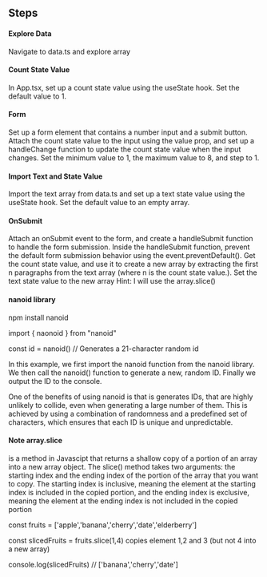 ## Steps

#### Explore Data

Navigate to data.ts and explore array

#### Count State Value

In App.tsx, set up a count state value using
the useState hook. Set the default value to 1.

#### Form

Set up a form element that contains a number
input and a submit button. Attach the count
state value to the input using the value prop,
and set up a handleChange function to update
the count state value when the input changes.
Set the minimum value to 1, the maximum value
to 8, and step to 1.

#### Import Text and State Value

Import the text array from data.ts and set up a text state
value using the useState hook. Set the default value to an empty array.

#### OnSubmit

Attach an onSubmit event to the form, and create a
handleSubmit function to handle the form submission.
Inside the handleSubmit function, prevent the default form submission
behavior using the event.preventDefault(). Get the count state value,
and use it to create a new array by extracting the first n paragraphs from the text
array (where n is the count state value.). Set the text state value to the new array
Hint: I will use the array.slice()

#### nanoid library

npm install nanoid

import { naonoid } from "nanoid"

const id = nanoid() // Generates a 21-character random id

In this example, we first import the nanoid function from the nanoid library.
We then call the nanoid() function to generate a new, random ID. Finally we output the ID to the console.

One of the benefits of using nanoid is that is generates IDs, that are highly
unlikely to collide, even when generating a large number of them. This is achieved by using a combination
of randomness and a predefined set of characters, which ensures that each ID is unique and unpredictable.

#### Note array.slice

is a method in Javascipt that returns a shallow copy of a portion of an array into a
new array object. The slice() method takes two arguments: the starting index and the ending index
of the portion of the array that you want to copy. The starting index is inclusive, meaning the element
at the starting index is included in the copied portion, and the ending index is exclusive, meaning the element
at the ending index is not included in the copied portion

const fruits = ['apple','banana','cherry','date','elderberry']

const slicedFruits = fruits.slice(1,4)
copies element 1,2 and 3 (but not 4 into a new array)

console.log(slicedFruits) // ['banana','cherry','date']
